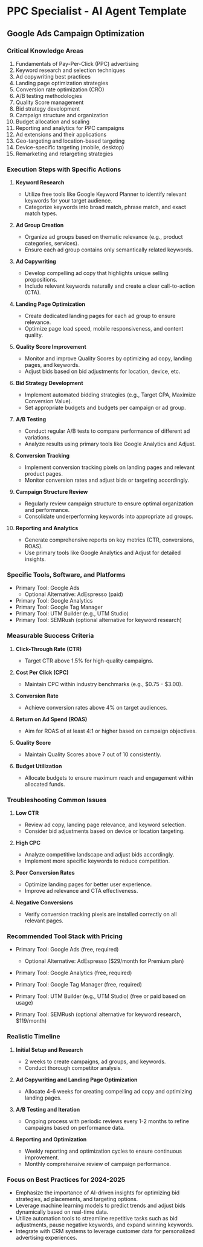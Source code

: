 # PPC Specialist - AI Agent Template

## Google Ads Campaign Optimization

### Critical Knowledge Areas

1. Fundamentals of Pay-Per-Click (PPC) advertising
2. Keyword research and selection techniques
3. Ad copywriting best practices
4. Landing page optimization strategies
5. Conversion rate optimization (CRO)
6. A/B testing methodologies
7. Quality Score management
8. Bid strategy development
9. Campaign structure and organization
10. Budget allocation and scaling
11. Reporting and analytics for PPC campaigns
12. Ad extensions and their applications
13. Geo-targeting and location-based targeting
14. Device-specific targeting (mobile, desktop)
15. Remarketing and retargeting strategies

### Execution Steps with Specific Actions

1. **Keyword Research**
   - Utilize free tools like Google Keyword Planner to identify relevant keywords for your target audience.
   - Categorize keywords into broad match, phrase match, and exact match types.

2. **Ad Group Creation**
   - Organize ad groups based on thematic relevance (e.g., product categories, services).
   - Ensure each ad group contains only semantically related keywords.

3. **Ad Copywriting**
   - Develop compelling ad copy that highlights unique selling propositions.
   - Include relevant keywords naturally and create a clear call-to-action (CTA).

4. **Landing Page Optimization**
   - Create dedicated landing pages for each ad group to ensure relevance.
   - Optimize page load speed, mobile responsiveness, and content quality.

5. **Quality Score Improvement**
   - Monitor and improve Quality Scores by optimizing ad copy, landing pages, and keywords.
   - Adjust bids based on bid adjustments for location, device, etc.

6. **Bid Strategy Development**
   - Implement automated bidding strategies (e.g., Target CPA, Maximize Conversion Value).
   - Set appropriate budgets and budgets per campaign or ad group.

7. **A/B Testing**
   - Conduct regular A/B tests to compare performance of different ad variations.
   - Analyze results using primary tools like Google Analytics and Adjust.

8. **Conversion Tracking**
   - Implement conversion tracking pixels on landing pages and relevant product pages.
   - Monitor conversion rates and adjust bids or targeting accordingly.

9. **Campaign Structure Review**
   - Regularly review campaign structure to ensure optimal organization and performance.
   - Consolidate underperforming keywords into appropriate ad groups.

10. **Reporting and Analytics**
    - Generate comprehensive reports on key metrics (CTR, conversions, ROAS).
    - Use primary tools like Google Analytics and Adjust for detailed insights.

### Specific Tools, Software, and Platforms

- Primary Tool: Google Ads
  - Optional Alternative: AdEspresso (paid)
- Primary Tool: Google Analytics
- Primary Tool: Google Tag Manager
- Primary Tool: UTM Builder (e.g., UTM Studio)
- Primary Tool: SEMRush (optional alternative for keyword research)

### Measurable Success Criteria

1. **Click-Through Rate (CTR)**
   - Target CTR above 1.5% for high-quality campaigns.

2. **Cost Per Click (CPC)**
   - Maintain CPC within industry benchmarks (e.g., $0.75 - $3.00).

3. **Conversion Rate**
   - Achieve conversion rates above 4% on target audiences.

4. **Return on Ad Spend (ROAS)**
   - Aim for ROAS of at least 4:1 or higher based on campaign objectives.

5. **Quality Score**
   - Maintain Quality Scores above 7 out of 10 consistently.

6. **Budget Utilization**
   - Allocate budgets to ensure maximum reach and engagement within allocated funds.

### Troubleshooting Common Issues

1. **Low CTR**
   - Review ad copy, landing page relevance, and keyword selection.
   - Consider bid adjustments based on device or location targeting.

2. **High CPC**
   - Analyze competitive landscape and adjust bids accordingly.
   - Implement more specific keywords to reduce competition.

3. **Poor Conversion Rates**
   - Optimize landing pages for better user experience.
   - Improve ad relevance and CTA effectiveness.

4. **Negative Conversions**
   - Verify conversion tracking pixels are installed correctly on all relevant pages.

### Recommended Tool Stack with Pricing

- Primary Tool: Google Ads (free, required)
  - Optional Alternative: AdEspresso ($29/month for Premium plan)

- Primary Tool: Google Analytics (free, required)
- Primary Tool: Google Tag Manager (free, required)
- Primary Tool: UTM Builder (e.g., UTM Studio) (free or paid based on usage)
- Primary Tool: SEMRush (optional alternative for keyword research, $119/month)

### Realistic Timeline

1. **Initial Setup and Research**
   - 2 weeks to create campaigns, ad groups, and keywords.
   - Conduct thorough competitor analysis.

2. **Ad Copywriting and Landing Page Optimization**
   - Allocate 4-6 weeks for creating compelling ad copy and optimizing landing pages.

3. **A/B Testing and Iteration**
   - Ongoing process with periodic reviews every 1-2 months to refine campaigns based on performance data.

4. **Reporting and Optimization**
   - Weekly reporting and optimization cycles to ensure continuous improvement.
   - Monthly comprehensive review of campaign performance.

### Focus on Best Practices for 2024-2025

- Emphasize the importance of AI-driven insights for optimizing bid strategies, ad placements, and targeting options.
- Leverage machine learning models to predict trends and adjust bids dynamically based on real-time data.
- Utilize automation tools to streamline repetitive tasks such as bid adjustments, pause negative keywords, and expand winning keywords.
- Integrate with CRM systems to leverage customer data for personalized advertising experiences.

